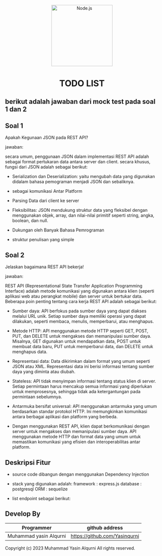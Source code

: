 <p align="center">
  <a href="https://https://github.com/Debugging-demon/Bingle-Shop" target="blank"><img src="https://res.cloudinary.com/deb05crrf/image/upload/v1683719945/express_vre91p.webp" width="200" alt="Node.js" /></a>
</p>

<h1 align="center">TODO LIST</h1>


<h2 color="red">berikut adalah jawaban dari mock test pada soal 1 dan 2 </h2>

## Soal 1
Apakah Kegunaan JSON pada REST API?

jawaban:

secara umum, penggunaan JSON dalam implementasi REST API adalah sebagai format pertukaran 
data antara server dan client.
secara khusus, fungsi dari JSON adalah sebagai berikut:

-   Serialization dan Deserialization: yaitu mengubah data yang digunakan didalam bahasa pemograman menjadi JSON
    dan sebaliknya.

-   sebagai komunikasi Antar Platform

-   Parsing Data dari client ke server

-   Fleksibilitas: JSON mendukung struktur data yang fleksibel dengan menggunakan objek, array, 
    dan nilai-nilai primitif seperti string, angka, boolean, dan null. 

-   Dukungan oleh Banyak Bahasa Pemrograman

-   struktur penulisan yang simple


## Soal 2
Jelaskan bagaimana REST API bekerja!

jawaban:

REST API (Representational State Transfer Application Programming Interface) adalah metode komunikasi 
yang digunakan antara klien (seperti aplikasi web atau perangkat mobile) dan server untuk bertukar data. 
Beberapa poin penting tentang cara kerja REST API adalah sebagai berikut:

-   Sumber daya: API berfokus pada sumber daya yang dapat diakses melalui URL unik. 
    Setiap sumber daya memiliki operasi yang dapat dilakukan, seperti membaca, menulis,
    memperbarui, atau menghapus.

-   Metode HTTP: API menggunakan metode HTTP seperti GET, POST, PUT, dan DELETE untuk mengakses dan memanipulasi 
    sumber daya. Misalnya, GET digunakan untuk mendapatkan data, POST untuk membuat data baru, PUT untuk 
    memperbarui data, dan DELETE untuk menghapus data.

-   Representasi data: Data dikirimkan dalam format yang umum seperti JSON atau XML. Representasi data ini 
    berisi informasi tentang sumber daya yang diminta atau diubah.

-   Stateless: API tidak menyimpan informasi tentang status klien di server. Setiap permintaan harus 
    mencakup semua informasi yang diperlukan untuk memprosesnya, sehingga tidak ada ketergantungan pada 
    permintaan sebelumnya.

-   Antarmuka bersifat universal: API menggunakan antarmuka yang umum berdasarkan standar protokol HTTP. 
    Ini memungkinkan komunikasi antara berbagai aplikasi dan platform yang berbeda.

-   Dengan menggunakan REST API, klien dapat berkomunikasi dengan server untuk mengakses dan memanipulasi 
    sumber daya. API menggunakan metode HTTP dan format data yang umum untuk memastikan komunikasi yang efisien 
    dan interoperabilitas antar platform.


## Deskripsi Fitur
-   source code dibangun dengan menggunakan Dependency Injection

-   stack yang digunakan adalah:
    framework   : express.js
    database    : postgresql
    ORM         : sequelize

-   list endpoint sebagai berikut:



## Develop By

| Programmer | github address |
| ---------- | -------------- |
| Muhammad yasin Alqurni | https://github.com/Yasinqurni |

Copyright (c) 2023 Muhammad Yasin Alqurni
All rights reserved.